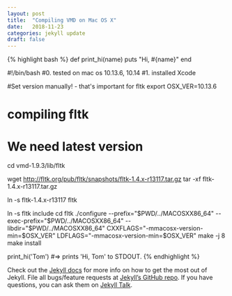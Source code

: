 ```yaml
---
layout: post
title:  "Compiling VMD on Mac OS X"
date:   2018-11-23 
categories: jekyll update
draft: false
---
```



{% highlight bash %}
def print_hi(name)
  puts "Hi, #{name}"
end




#!/bin/bash
#0. tested on mac os 10.13.6, 10.14
#1. installed Xcode

#Set version manually! - that's important for fltk
export OSX_VER=10.13.6

# compiling fltk
# We need latest version

cd vmd-1.9.3/lib/fltk

wget http://fltk.org/pub/fltk/snapshots/fltk-1.4.x-r13117.tar.gz
tar -xf fltk-1.4.x-r13117.tar.gz

ln -s fltk-1.4.x-r13117 fltk

ln -s fltk include
cd fltk
./configure --prefix="$PWD/../MACOSXX86_64" --exec-prefix="$PWD/../MACOSXX86_64" --libdir="$PWD/../MACOSXX86_64" CXXFLAGS="-mmacosx-version-min=$OSX_VER" LDFLAGS="-mmacosx-version-min=$OSX_VER"
make -j 8
make install





print_hi('Tom')
#=> prints 'Hi, Tom' to STDOUT.
{% endhighlight %}

Check out the [Jekyll docs][jekyll-docs] for more info on how to get the most out of Jekyll. File all bugs/feature requests at [Jekyll’s GitHub repo][jekyll-gh]. If you have questions, you can ask them on [Jekyll Talk][jekyll-talk].

[jekyll-docs]: https://jekyllrb.com/docs/home
[jekyll-gh]:   https://github.com/jekyll/jekyll
[jekyll-talk]: https://talk.jekyllrb.com/
